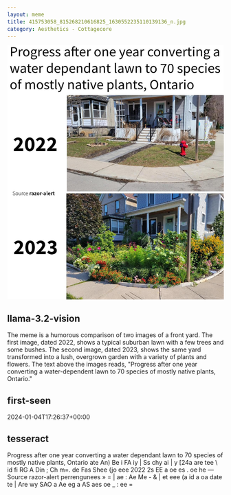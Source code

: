 ```yaml
---
layout: meme
title: 415753058_815268210616825_1630552235110139136_n.jpg
category: Aesthetics - Cottagecore
---
```


<div markdown="0"><a href="415753058_815268210616825_1630552235110139136_n.jpg"><img class="photo" src="415753058_815268210616825_1630552235110139136_n.jpg" /></a>

<h2>llama-3.2-vision</h2>
<p title="Llama-3.2-11B is a really good model that probably gets the visual details right but doesn't understand literary or media references, and often fails to accurately represent the physical arrangement of objects and the implied relationships between the objects.">The meme is a humorous comparison of two images of a front yard. The first image, dated 2022, shows a typical suburban lawn with a few trees and some bushes. The second image, dated 2023, shows the same yard transformed into a lush, overgrown garden with a variety of plants and flowers. The text above the images reads, &quot;Progress after one year converting a water-dependent lawn to 70 species of mostly native plants, Ontario.&quot;</p>

<h2>first-seen</h2>
<p title="Because Git doesn't preserve file modification times, this metadata file contains the file's modification time when it was added to the library.">2024-01-04T17:26:37+00:00</p>

<h2>tesseract</h2>
<p title="Tesseract is often terrible and just gives a lot of nonsense characters, but it used to be the state of the art, and usually it is better at correctly representing text than llama-3.2-vision-11b.">Progress after one year converting a water dependant lawn to 70 species of mostly native plants, Ontario ate An) Be i FA iy | Ss chy ai | y [24a are tee \ id fi RG A Din ; Ch m=. de Fas Shee &#123;jo eee 2022 2s EE a oe es . oe he — Source razor-alert perrengunees » = | ae : Ae Me - &amp; | et eee (a id a oa date te | Are wy SAO a Ae eg a AS aes oe _ : ee =</p>

</div>

